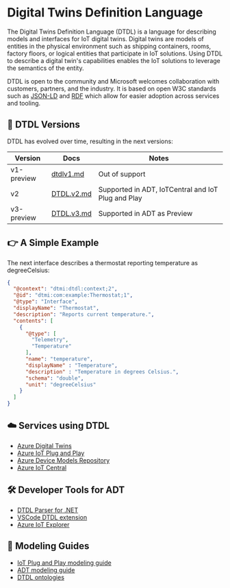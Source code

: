 # Digital Twins Definition Language

The Digital Twins Definition Language (DTDL) is a language for describing models and interfaces for IoT digital twins. Digital twins are models of entities in the physical environment such as shipping containers, rooms, factory floors, or logical entities that participate in IoT solutions. Using DTDL to describe a digital twin's capabilities enables the IoT solutions to leverage the semantics of the entity.

DTDL is open to the community and Microsoft welcomes collaboration with customers, partners, and the industry. It is based on open W3C standards such as [JSON-LD](https://json-ld.org/) and [RDF](https://www.w3.org/RDF/) which allow for easier adoption across services and tooling.

## :dart: DTDL Versions

DTDL has evolved over time, resulting in the next versions:

|Version|Docs|Notes|
|---|---|---|
|v1-preview|[dtdlv1.md](./DTDL/v1-preview/dtdlv1.md)|Out of support|
|v2|[DTDL.v2.md](./DTDL/v2/DTDL.v2.md)|Supported in ADT, IoTCentral and IoT Plug and Play|
|v3-preview|[DTDL.v3.md](./DTDL/v3/DTDL.v3.md)|Supported in ADT as Preview|


## :point_right: A Simple Example

The next interface describes a thermostat reporting temperature as degreeCelsius:

```json
{
  "@context": "dtmi:dtdl:context;2",
  "@id": "dtmi:com:example:Thermostat;1",
  "@type": "Interface",
  "displayName": "Thermostat",
  "description": "Reports current temperature.",
  "contents": [
    {
      "@type": [
        "Telemetry",
        "Temperature"
      ],
      "name": "temperature",
      "displayName" : "Temperature",
      "description" : "Temperature in degrees Celsius.",
      "schema": "double",
      "unit": "degreeCelsius"
    }
  ]
}
```

## :cloud: Services using DTDL

- [Azure Digital Twins](https://azure.microsoft.com/products/digital-twins/)
- [Azure IoT Plug and Play](https://aka.ms/iotpnp) 
- [Azure Device Models Repository](https://aka.ms/dmr) 
- [Azure IoT Central](https://azure.microsoft.com/products/iot-central)

## :hammer_and_wrench: Developer Tools for ADT

- [DTDL Parser for .NET](https://aka.ms/dtdl-parser)
- [VSCode DTDL extension](https://aka.ms/dtdl-vscode)
- [Azure IoT Explorer](https://learn.microsoft.com/azure/iot-fundamentals/howto-use-iot-explorer)

## :book: Modeling Guides

- [IoT Plug and Play modeling guide](https://learn.microsoft.com/azure/iot-develop/concepts-modeling-guide)
- [ADT modeling guide](https://learn.microsoft.com/azure/digital-twins/concepts-models)
- [DTDL ontologies](https://learn.microsoft.com/azure/digital-twins/concepts-ontologies)